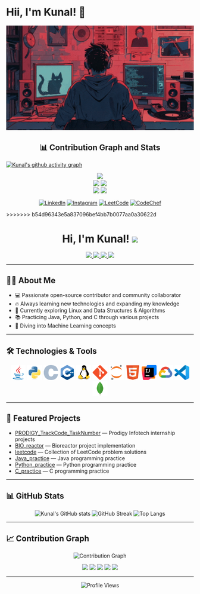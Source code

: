 # Hii, I'm Kunal! 👋

<div align="center">
  <img src="coder.gif" width="600"/>
</div>

<!-- Activity Graph and Stats -->
<h2 align="center">📊 Contribution Graph and Stats</h2>

[![Kunal's github activity graph](https://github-readme-activity-graph.vercel.app/graph?username=kunalsanga&theme=react-dark)](https://github.com/ashutosh00710/github-readme-activity-graph)

<div align="center">
  <img src="https://github-profile-summary-cards.vercel.app/api/cards/profile-details?username=kunalsanga&theme=radical" />
</div>

<div align="center">
  <img height="180em" src="https://github-profile-summary-cards.vercel.app/api/cards/repos-per-language?username=kunalsanga&theme=radical"/>
  <img height="180em" src="https://github-profile-summary-cards.vercel.app/api/cards/most-commit-language?username=kunalsanga&theme=radical"/>
</div>

<div align="center">
  <img height="180em" src="https://github-profile-summary-cards.vercel.app/api/cards/stats?username=kunalsanga&theme=radical"/>
  <img height="180em" src="https://github-profile-summary-cards.vercel.app/api/cards/productive-time?username=kunalsanga&theme=radical"/>
</div>

<!-- Social Media Badges -->
<div align="center">
  
  [![LinkedIn](https://img.shields.io/badge/LinkedIn-0077B5?style=for-the-badge&logo=linkedin&logoColor=white)](https://www.linkedin.com/in/kunal-sanga-67323a285/)
  [![Instagram](https://img.shields.io/badge/Instagram-E4405F?style=for-the-badge&logo=instagram&logoColor=white)](https://www.instagram.com/kunal_sanga_/)
  [![LeetCode](https://img.shields.io/badge/LeetCode-FFA116?style=for-the-badge&logo=LeetCode&logoColor=black)](https://leetcode.com/u/kunal_sanga_/)
  [![CodeChef](https://img.shields.io/badge/CodeChef-%23964B00.svg?style=for-the-badge&logo=CodeChef&logoColor=white)](https://www.codechef.com/users/kunalsanga07)
  
  
</div>
>>>>>>> b54d96343e5a837096bef4bb7b0077aa0a30622d

<h1 align="center">Hi, I'm Kunal! <img src="https://emojis.slackmojis.com/emojis/images/1643514611/6786/wave_hello.gif?1643514611" width="30"/></h1>

<p align="center">
  <a href="https://www.linkedin.com/in/kunal-sanga-67323a285/">
    <img src="https://img.shields.io/badge/LinkedIn-0077B5?style=for-the-badge&logo=linkedin&logoColor=white"/>
  </a>
  <a href="https://www.instagram.com/kunal_sanga_/">
    <img src="https://img.shields.io/badge/Instagram-E4405F?style=for-the-badge&logo=instagram&logoColor=white"/>
  </a>
  <a href="https://leetcode.com/u/kunal_sanga_/">
    <img src="https://img.shields.io/badge/LeetCode-FFA116?style=for-the-badge&logo=LeetCode&logoColor=black"/>
  </a>
  <a href="https://www.codechef.com/users/kunalsanga07">
    <img src="https://img.shields.io/badge/CodeChef-%23964B00.svg?style=for-the-badge&logo=CodeChef&logoColor=white"/>
  </a>
</p>

---

## 👨‍💻 About Me

- 💻 Passionate open-source contributor and community collaborator
- 🔥 Always learning new technologies and expanding my knowledge
- 🐧 Currently exploring Linux and Data Structures & Algorithms
- 📚 Practicing Java, Python, and C through various projects
- 🤖 Diving into Machine Learning concepts

---

## 🛠️ Technologies & Tools

<p align="center">
  <img src="https://github.com/devicons/devicon/blob/master/icons/java/java-original.svg" title="Java" alt="Java" width="40" height="40"/>
  <img src="https://github.com/devicons/devicon/blob/master/icons/python/python-original.svg" title="Python" alt="Python" width="40" height="40"/>
  <img src="https://github.com/devicons/devicon/blob/master/icons/c/c-original.svg" title="C" alt="C" width="40" height="40"/>
  <img src="https://github.com/devicons/devicon/blob/master/icons/cplusplus/cplusplus-original.svg" title="C++" alt="C++" width="40" height="40"/>
  <img src="https://github.com/devicons/devicon/blob/master/icons/linux/linux-original.svg" title="Linux" alt="Linux" width="40" height="40"/>
  <img src="https://github.com/devicons/devicon/blob/master/icons/git/git-original.svg" title="Git" alt="Git" width="40" height="40"/>
  <img src="https://github.com/devicons/devicon/blob/master/icons/jupyter/jupyter-original.svg" title="Jupyter" alt="Jupyter" width="40" height="40"/>
  <img src="https://github.com/devicons/devicon/blob/master/icons/html5/html5-original.svg" title="HTML" alt="HTML" width="40" height="40"/>
  <img src="https://github.com/devicons/devicon/blob/master/icons/intellij/intellij-original.svg" title="IntelliJ" alt="IntelliJ" width="40" height="40"/>
  <img src="https://github.com/devicons/devicon/blob/master/icons/googlecloud/googlecloud-original.svg" title="Google Colab" alt="Google Colab" width="40" height="40"/>
  <img src="https://github.com/devicons/devicon/blob/master/icons/vscode/vscode-original.svg" title="VSCode" alt="VSCode" width="40" height="40"/>
  <img src="https://github.com/devicons/devicon/blob/master/icons/mongodb/mongodb-original.svg" title="MongoDB" alt="MongoDB" width="40" height="40"/>
</p>

---

## 📂 Featured Projects

- [PRODIGY_TrackCode_TaskNumber](https://github.com/kunalsanga/PRODIGY_TrackCode_TaskNumber) — Prodigy Infotech internship projects
- [BIO_reactor](https://github.com/kunalsanga/BIO_reactor) — Bioreactor project implementation
- [leetcode](https://github.com/kunalsanga/leetcode) — Collection of LeetCode problem solutions
- [Java_practice](https://github.com/kunalsanga/JAVA_practice) — Java programming practice
- [Python_practice](https://github.com/kunalsanga/Python_practice) — Python programming practice
- [C_practice](https://github.com/kunalsanga/C_practice) — C programming practice

---

## 📊 GitHub Stats

<p align="center">
  <img src="https://github-readme-stats.vercel.app/api?username=kunalsanga&show_icons=true&theme=radical" alt="Kunal's GitHub stats" height="180em"/>
  <img src="https://github-readme-streak-stats.herokuapp.com/?user=kunalsanga&theme=radical" alt="GitHub Streak" height="180em"/>
  <img src="https://github-readme-stats.vercel.app/api/top-langs/?username=kunalsanga&layout=compact&theme=radical" alt="Top Langs" height="180em"/>
</p>

---

## 📈 Contribution Graph

<p align="center">
  <img src="https://github-readme-activity-graph.vercel.app/graph?username=kunalsanga&theme=react-dark" alt="Contribution Graph"/>
</p>

<p align="center">
  <img src="https://github-profile-summary-cards.vercel.app/api/cards/profile-details?username=kunalsanga&theme=radical"/>
  <img src="https://github-profile-summary-cards.vercel.app/api/cards/repos-per-language?username=kunalsanga&theme=radical"/>
  <img src="https://github-profile-summary-cards.vercel.app/api/cards/most-commit-language?username=kunalsanga&theme=radical"/>
  <img src="https://github-profile-summary-cards.vercel.app/api/cards/stats?username=kunalsanga&theme=radical"/>
  <img src="https://github-profile-summary-cards.vercel.app/api/cards/productive-time?username=kunalsanga&theme=radical"/>
</p>

---

<p align="center">
  <img src="https://komarev.com/ghpvc/?username=kunalsanga&style=flat-square&color=blue" alt="Profile Views"/>
</p> 
